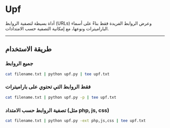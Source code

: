 # Upf

أداة بسيطة لتصفية الروابط (URLs) وعرض الروابط الفريدة فقط بناءً على أسماء الباراميترات ونوعها، مع إمكانية التصفية حسب الامتدادات.

---

## طريقة الاستخدام

### جميع الروابط
```bash
cat filename.txt | python upf.py | tee upf.txt
```

### فقط الروابط التي تحتوي على باراميترات

```bash
cat filename.txt | python upf.py -p | tee upf.txt
```

### تصفية الروابط حسب الامتداد (مثل php, js, css)

```bash
cat filename.txt | python upf.py -ext php,js,css | tee upf.txt
```
